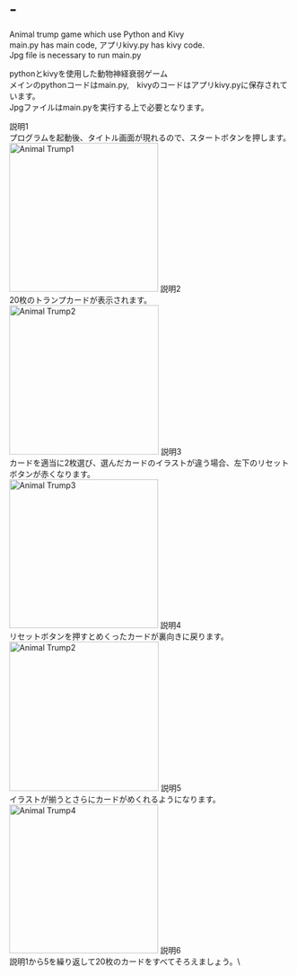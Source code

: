 # -
Animal trump game which use Python and Kivy\
main.py has main code, アプリkivy.py has kivy code.\
Jpg file is necessary to run main.py

pythonとkivyを使用した動物神経衰弱ゲーム\
メインのpythonコードはmain.py,　kivyのコードはアプリkivy.pyに保存されています。\
Jpgファイルはmain.pyを実行する上で必要となります。

説明1\
プログラムを起動後、タイトル画面が現れるので、スタートボタンを押します。\
<img width="265" alt="Animal Trump1" src="https://user-images.githubusercontent.com/103519421/163701790-38920341-4c81-4626-9c04-aa5c2d56c8f5.png">
説明2\
20枚のトランプカードが表示されます。\
<img width="266" alt="Animal Trump2" src="https://user-images.githubusercontent.com/103519421/163701834-df269833-ca7d-46f8-8f02-171ec70ed503.png">
説明3\
カードを適当に2枚選び、選んだカードのイラストが違う場合、左下のリセットボタンが赤くなります。\
<img width="265" alt="Animal Trump3" src="https://user-images.githubusercontent.com/103519421/163701843-d94e410e-d9d5-4e29-9bc5-399e4eae9029.png">
説明4\
リセットボタンを押すとめくったカードが裏向きに戻ります。\
<img width="266" alt="Animal Trump2" src="https://user-images.githubusercontent.com/103519421/163701834-df269833-ca7d-46f8-8f02-171ec70ed503.png">
説明5\
イラストが揃うとさらにカードがめくれるようになります。\
<img width="265" alt="Animal Trump4" src="https://user-images.githubusercontent.com/103519421/163701858-85cb03de-c5b7-4246-9823-7b35fa6053b8.png">
説明6\
説明1から5を繰り返して20枚のカードをすべてそろえましょう。\
